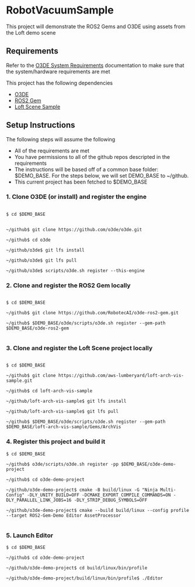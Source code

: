# RobotVacuumSample

This project will demonstrate the ROS2 Gems and O3DE using assets from the Loft demo scene

## Requirements

Refer to the [O3DE System Requirements](https://www.o3de.org/docs/welcome-guide/requirements/) documentation to make sure that the system/hardware requirements are met

This project has the following dependencies


- [O3DE](https://github.com/o3de/o3de) 
- [ROS2 Gem](https://github.com/RobotecAI/o3de-ros2-gem)
- [Loft Scene Sample](https://github.com/aws-lumberyard/loft-arch-vis-sample)


## Setup Instructions

The following steps will assume the following

- All of the requirements are met
- You have permissions to all of the github repos descripted in the requirements
- The instructions will be based off of a common base folder: $DEMO_BASE. For the steps below, we will set DEMO_BASE to ~/github. 
- This current project has been fetched to $DEMO_BASE



### 1. Clone O3DE (or install) and register the engine


```

$ cd $DEMO_BASE


~/github$ git clone https://github.com/o3de/o3de.git

~/github$ cd o3de

~/github/o3de$ git lfs install

~/github/o3de$ git lfs pull

~/github/o3de$ scripts/o3de.sh register --this-engine

```


### 2. Clone and register the ROS2 Gem locally


```

$ cd $DEMO_BASE

~/github$ git clone https://github.com/RobotecAI/o3de-ros2-gem.git

~/github$ $DEMO_BASE/o3de/scripts/o3de.sh register --gem-path $DEMO_BASE/o3de-ros2-gem


```

### 3. Clone and register the Loft Scene project locally


```

$ cd $DEMO_BASE

~/github$ git clone https://github.com/aws-lumberyard/loft-arch-vis-sample.git

~/github$ cd loft-arch-vis-sample

~/github/loft-arch-vis-sample$ git lfs install

~/github/loft-arch-vis-sample$ git lfs pull

~/github$ $DEMO_BASE/o3de/scripts/o3de.sh register --gem-path $DEMO_BASE/loft-arch-vis-sample/Gems/ArchVis

```

### 4. Register this project and build it

```
$ cd $DEMO_BASE

~/github$ o3de/scripts/o3de.sh register -pp $DEMO_BASE/o3de-demo-project

~/github$ cd o3de-demo-project

~/github/o3de-demo-project$ cmake -B build/linux -G "Ninja Multi-Config" -DLY_UNITY_BUILD=OFF -DCMAKE_EXPORT_COMPILE_COMMANDS=ON -DLY_PARALLEL_LINK_JOBS=16 -DLY_STRIP_DEBUG_SYMBOLS=OFF

~/github/o3de-demo-project$ cmake --build build/linux --config profile --target ROS2-Gem-Demo Editor AssetProcessor


```


### 5. Launch Editor


```
$ cd $DEMO_BASE

~/github$ cd o3de-demo-project

~/github/o3de-demo-project$ cd build/linux/bin/profile

~/github/o3de-demo-project/build/linux/bin/profile$ ./Editor



```
